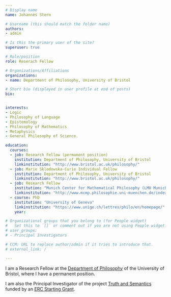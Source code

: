 ```yaml
---
# Display name
name: Johannes Stern

# Username (this should match the folder name)
authors:
- admin

# Is this the primary user of the site?
superuser: true

# Role/position
role: Reserach Fellow

# Organizations/Affiliations
organizations:
- name: Department of Philosophy, University of Bristol

# Short bio (displayed in user profile at end of posts)
bio:


interests:
- Logic
- Philosophy of Language
- Epistemology
- Philosophy of Mathematics
- Metaphysics
- General Philosophy of Science.

education:
  courses:
  - job: Research Fellow (permanent position)
    institution: Department of Philosophy, University of Bristol
    linkinstitution: "http://www.bristol.ac.uk/philosophy/"
  - job: Marie Sklodowska-Curie Individual Fellow
    institution: Department of Philosophy, University of Bristol
    linkinstitution: "http://www.bristol.ac.uk/philosophy/"
  - job: Research Fellow
    institution: "Munich Center for Mathematical Philosophy (LMU Munich)"
    linkinstitution: "http://www.mcmp.philosophie.uni-muenchen.de/index.html"
  - course: PhD
    institution: "University of Geneva"
    linkinstitution: "https://www.unige.ch/lettres/philo/en/homepage/"
    year:

# Organizational groups that you belong to (for People widget)
#   Set this to `[]` or comment out if you are not using People widget.
# user_groups:
# - Principal Investigators

# CCM: URL to replace author/admin if it tries to introduce that.
# external_link: /

---
```


I am a Research Fellow at the [Department of Philosophy](https://www.bristol.ac.uk/philosophy) of the University of Bristol, where I have a permanent position.

I am also the Principal Investigator of the project [Truth and Semantics](https://truthandsemantics.netlify.app/) funded by an [ERC Starting Grant](https://erc.europa.eu/funding/starting-grants).
